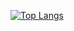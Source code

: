[![Top Langs](https://github-readme-stats.vercel.app/api/top-langs/?username=swegoat)](https://github.com/anuraghazra/github-readme-stats)
